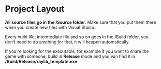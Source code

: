 # Project Layout

**All source files go in the /Source folder**. Make sure that you put them there when you create new files with Visual Studio.

Every build file, intermediate file and so on goes in the /Build folder, you don't need to do anything for that, it will happen automatically.

If you're looking for the executable, for example if you want to share the game with someone, build in **Release** mode and you van find it in **/Build/Release/raylib_template.exe**

